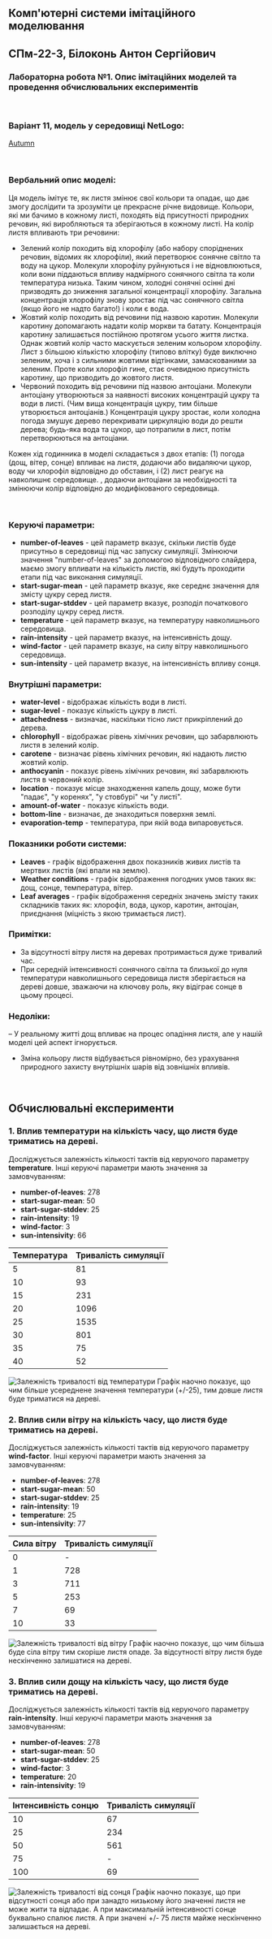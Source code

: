 ## Комп'ютерні системи імітаційного моделювання
## СПм-22-3, **Білоконь Антон Сергійович**
### Лабораторна робота №**1**. Опис імітаційних моделей та проведення обчислювальних експериментів

<br>

### Варіант 11, модель у середовищі NetLogo:
[Autumn](https://www.netlogoweb.org/launch#http://www.netlogoweb.org/assets/modelslib/Sample%20Models/Biology/Autumn.nlogo)

<br>

### Вербальний опис моделі:
Ця модель імітує те, як листя змінює свої кольори та опадає, що дає змогу дослідити та зрозуміти це прекрасне річне видовище. Кольори, які ми бачимо в кожному листі, походять від присутності природних речовин, які виробляються та зберігаються в кожному листі. На колір листя впливають три речовини:
- Зелений колір походить від хлорофілу (або набору споріднених речовин, відомих як хлорофіли), який перетворює сонячне світло та воду на цукор. Молекули хлорофілу руйнуються і не відновлюються, коли вони піддаються впливу надмірного сонячного світла та коли температура низька. Таким чином, холодні сонячні осінні дні призводять до зниження загальної концентрації хлорофілу. Загальна концентрація хлорофілу знову зростає під час сонячного світла (якщо його не надто багато!) і коли є вода.
- Жовтий колір походить від речовини під назвою каротин. Молекули каротину допомагають надати колір моркви та батату. Концентрація каротину залишається постійною протягом усього життя листка. Однак жовтий колір часто маскується зеленим кольором хлорофілу. Лист з більшою кількістю хлорофілу (типово влітку) буде виключно зеленим, хоча і з сильними жовтими відтінками, замаскованими за зеленим. Проте коли хлорофіл гине, стає очевидною присутність каротину, що призводить до жовтого листя.
- Червоний походить від речовини під назвою антоціани. Молекули антоціану утворюються за наявності високих концентрацій цукру та води в листі. (Чим вища концентрація цукру, тим більше утворюється антоціанів.) Концентрація цукру зростає, коли холодна погода змушує дерево перекривати циркуляцію води до решти дерева; будь-яка вода та цукор, що потрапили в лист, потім перетворюються на антоціани.  

Кожен хід годинника в моделі складається з двох етапів: (1) погода (дощ, вітер, сонце) впливає на листя, додаючи або видаляючи цукор, воду чи хлорофіл відповідно до обставин, і (2) лист реагує на навколишнє середовище. , додаючи антоціани за необхідності та змінюючи колір відповідно до модифікованого середовища.

<br>

### Керуючі параметри:

- **number-of-leaves** - цей параметр вказує, скільки листів буде присутньо в середовищі під час запуску симуляції. Змінюючи значення "number-of-leaves" за допомогою
  відповідного слайдера, маємо змогу впливати на кількість листів, які будуть проходити етапи під час виконання симуляції.
- **start-sugar-mean** - цей параметр вказує, яке середнє значення для змісту цукру серед листя.
- **start-sugar-stddev** - цей параметр вказує, розподіл початкового розподілу цукру серед листя.
- **temperature** - цей параметр вказує, на температуру навколишнього середовища.
- **rain-intensity** - цей параметр вказує, на інтенсивність дощу.
- **wind-factor** - цей параметр вказує, на силу вітру навколишнього середовища.
- **sun-intensity** - цей параметр вказує, на інтенсивність впливу сонця.

### Внутрішні параметри:
- **water-level** - відображає кількість води в листі.
- **sugar-level** - показує кількість цукру в листі.
- **attachedness** - визначає, наскільки тісно лист прикріплений до дерева.
- **chlorophyll** - відображає рівень хімічних речовин, що забарвлюють листя в зелений колір.
- **carotene** - визначає рівень хімічних речовин, які надають листю жовтий колір.
- **anthocyanin** - показує рівень хімічних речовин, які забарвлюють листя в червоний колір.
- **location** - показує місце знаходження капель дощу, може бути "падає", "у коренях", "у стовбурі" чи "у листі".
- **amount-of-water** - показує кількість води.
- **bottom-line** - визначає, де знаходиться поверхня землі.
- **evaporation-temp** - температура, при якій вода випаровується.

### Показники роботи системи:

- **Leaves** - графік відображення двох показників живих листів та мертвих листів (які впали на землю).
- **Weather conditions** - графік відображення погодних умов таких як: дощ, сонце, температура, вітер.
- **Leaf averages** - графік відображення середніх значень змісту таких складників таких як: хлорофіл, вода, цукор, каротин, антоціан, приєднання (міцність з якою
  тримається лист).

### Примітки:

- За відсутності вітру листя на деревах протримається дуже тривалий час.
- При середній інтенсивності сонячного світла та близької до нуля температури навколишнього середовища листя зберігається на дереві довше, зважаючи на ключову роль, яку відіграє сонце в цьому процесі.

### Недоліки:

– У реальному житті дощ впливає на процес опадіння листя, але у нашій моделі цей аспект ігнорується.
- Зміна кольору листя відбувається рівномірно, без урахування природного захисту внутрішніх шарів від зовнішніх впливів.

<br>

## Обчислювальні експерименти
### 1. Вплив температури на кількість часу, що листя буде триматись на дереві.
Досліджується залежність кількості тактів від керуючого параметру **temperature**.
Інші керуючі параметри мають значення за замовчуванням:
- **number-of-leaves**: 278
- **start-sugar-mean**: 50
- **start-sugar-stddev**: 25
- **rain-intensity**: 19
- **wind-factor**: 3
- **sun-intensivity**: 66

<table>
<thead>
<tr><th>Температура</th><th>Тривалість симуляції</th></tr>
</thead>
<tbody>
<tr><td>5</td><td>81</td></tr>
<tr><td>10</td><td>93</td></tr>
<tr><td>15</td><td>231</td></tr>
<tr><td>20</td><td>1096</td></tr>
<tr><td>25</td><td>1535</td></tr>
<tr><td>30</td><td>801</td></tr>
<tr><td>35</td><td>75</td></tr>
<tr><td>40</td><td>52</td></tr>
</tbody>
</table>

![Залежність тривалості від температури](1.png)
Графік наочно показує, що чим більше усереднене значення температури (+/-25), тим довше листя буде триматися на дереві.

### 2. Вплив сили вітру на кількість часу, що листя буде триматись на дереві.
Досліджується залежність кількості тактів від керуючого параметру **wind-factor**.
Інші керуючі параметри мають значення за замовчуванням:
- **number-of-leaves**: 278
- **start-sugar-mean**: 50
- **start-sugar-stddev**: 25
- **rain-intensity**: 19
- **temperature**: 25
- **sun-intensivity**: 77

<table>
<thead>
<tr><th>Сила вітру</th><th>Тривалість симуляції</th></tr>
</thead>
<tbody>
<tr><td>0</td><td>-</td></tr>
<tr><td>1</td><td>728</td></tr>
<tr><td>3</td><td>711</td></tr>
<tr><td>5</td><td>253</td></tr>
<tr><td>7</td><td>69</td></tr>
<tr><td>10</td><td>33</td></tr>
</tbody>
</table>

![Залежність тривалості від вітру](2.png)
Графік наочно показує, що чим більша буде сіла вітру тим скоріше листя опаде. За відсутності вітру листя буде нескінченно залишатися на дереві.

### 3. Вплив сили дощу на кількість часу, що листя буде триматись на дереві.
Досліджується залежність кількості тактів від керуючого параметру **rain-intensity**.
Інші керуючі параметри мають значення за замовчуванням:
- **number-of-leaves**: 278
- **start-sugar-mean**: 50
- **start-sugar-stddev**: 25
- **wind-factor**: 3
- **temperature**: 20
- **rain-intensivity**: 19

<table>
<thead>
<tr><th>Інтенсивність сонцю</th><th>Тривалість симуляції</th></tr>
</thead>
<tbody>
<tr><td>10</td><td>67</td></tr>
<tr><td>25</td><td>234</td></tr>
<tr><td>50</td><td>561</td></tr>
<tr><td>75</td><td>-</td></tr>
<tr><td>100</td><td>69</td></tr>
</tbody>
</table>

![Залежність тривалості від сонця](3.png)
Графік наочно показує, що при відсутності сонця або при занадто низькому його значенні листя не може жити та відпадає. А при максимальній інтенсивності сонце буквально спалює листя. А при значені +/- 75 листя майже нескінченно залишається на дереві.
